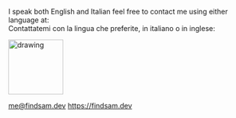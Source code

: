 I speak both English and Italian feel free to contact me using either language at:\
Contattatemi con la lingua che preferite, in italiano o in inglese:

<img src="https://www.findsam.dev/_next/static/media/Sam_Signature.c9780b61.svg" alt="drawing" width="110"/>

me@findsam.dev
https://findsam.dev



